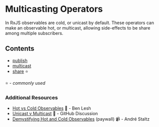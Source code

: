 # Multicasting Operators

In RxJS observables are cold, or unicast by default. These operators can make an observable hot, or multicast, allowing
side-effects to be share among multiple subscribers.

## Contents
* [publish](publish.md)
* [multicast](multicast.md)
* [share](share.md) :star:

:star: - *commonly used*

### Additional Resources
* [Hot vs Cold Observables](https://medium.com/@benlesh/hot-vs-cold-observables-f8094ed53339#.8x9uam5rg) :newspaper: - Ben Lesh
* [Unicast v Multicast](https://github.com/zenparsing/es-observable/issues/66) :newspaper: -  GitHub Discussion
* [Demystifying Hot and Cold Observables](https://egghead.io/lessons/rxjs-demystifying-cold-and-hot-observables-in-rxjs) (paywall) :video_camera: - André Staltz
